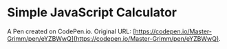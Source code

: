 # Simple JavaScript Calculator

A Pen created on CodePen.io. Original URL: [https://codepen.io/Master-Grimm/pen/eYZBWwQ](https://codepen.io/Master-Grimm/pen/eYZBWwQ).

